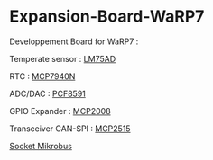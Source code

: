 # Expansion-Board-WaRP7

Developpement Board for WaRP7 : 

Temperate sensor : [LM75AD](http://www.farnell.com/datasheets/693899.pdf?_ga=2.40871586.1424183435.1530616101-1058111146.1526763788&_gac=1.61143518.1530616101.Cj0KCQjwvezZBRDkARIsADKQyPk_MUB1jLtsuJfhomTjovvrmCVe17g2e4NFPh25Ppu5gE2iyfi11lsaAmzCEALw_wcB)

RTC : [MCP7940N](http://www.farnell.com/datasheets/2129560.pdf?_ga=2.42239269.1424183435.1530616101-1058111146.1526763788&_gac=1.57005144.1530616101.Cj0KCQjwvezZBRDkARIsADKQyPk_MUB1jLtsuJfhomTjovvrmCVe17g2e4NFPh25Ppu5gE2iyfi11lsaAmzCEALw_wcB) 

ADC/DAC : [PCF8591](http://www.farnell.com/datasheets/1759207.pdf?_ga=2.48007463.1424183435.1530616101-1058111146.1526763788&_gac=1.220535018.1530616101.Cj0KCQjwvezZBRDkARIsADKQyPk_MUB1jLtsuJfhomTjovvrmCVe17g2e4NFPh25Ppu5gE2iyfi11lsaAmzCEALw_wcB)

GPIO Expander : [MCP2008](http://www.farnell.com/datasheets/12174.pdf?_ga=2.40871586.1424183435.1530616101-1058111146.1526763788&_gac=1.61143518.1530616101.Cj0KCQjwvezZBRDkARIsADKQyPk_MUB1jLtsuJfhomTjovvrmCVe17g2e4NFPh25Ppu5gE2iyfi11lsaAmzCEALw_wcB) 

Transceiver CAN-SPI : [MCP2515](http://www.farnell.com/datasheets/1669372.pdf?_ga=2.122110219.1424183435.1530616101-1058111146.1526763788&_gac=1.115744244.1530616101.Cj0KCQjwvezZBRDkARIsADKQyPk_MUB1jLtsuJfhomTjovvrmCVe17g2e4NFPh25Ppu5gE2iyfi11lsaAmzCEALw_wcB)

[Socket Mikrobus](https://www.mikroe.com/mikrobus)

